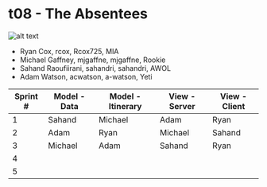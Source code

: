 # t08 - The Absentees
![alt text](https://github.com/csu2017fa314/T08/blob/master/images/missingclass.jpg)
* Ryan Cox, rcox, Rcox725, MIA
* Michael Gaffney, mjgaffne, mjgaffne, Rookie
* Sahand Raoufiirani, sahandri, sahandri, AWOL
* Adam Watson, acwatson, a-watson, Yeti


Sprint # | Model - Data | Model - Itinerary | View - Server | View - Client
-------- | ------------ | ----------------- | ------------- | -------------
 1 | Sahand | Michael | Adam | Ryan ||
 2 | Adam | Ryan | Michael | Sahand ||
 3 | Michael | Adam | Sahand| Ryan ||
 4 ||||||   
 5 |||||| 


